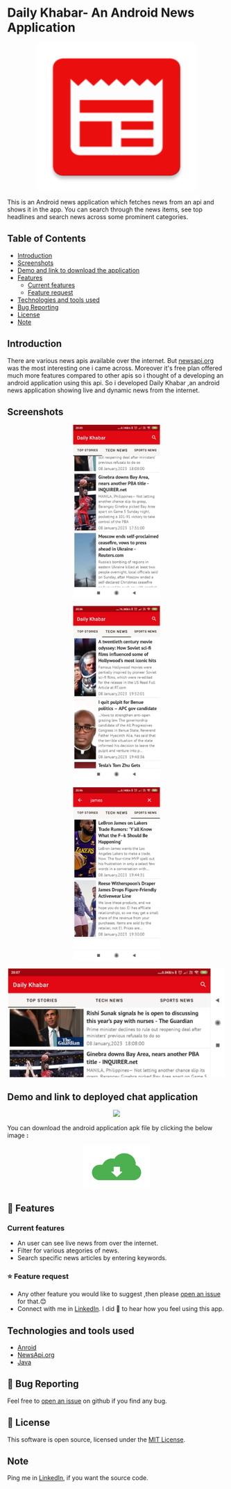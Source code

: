 # Daily Khabar- An Android News Application
<p align="center">
  <img width="370" height="340" src="media/ic_launcher.png">
</p>

This is an Android news application which fetches news from an api and shows it in the app. You can search through the news items, see top headlines and search news across some prominent categories.

## Table of Contents
* [Introduction](#introduction)
* [Screenshots](#screenshots)
* [Demo and link to download the application](#demo-and-link-to-deployed-chat-application)
* [Features](#-features)
  * [Current features](#current-features)
  * [Feature request](#-feature-request)
* [Technologies and tools used](#technologies-and-tools-used)
* [Bug Reporting](#-bug-reporting)
* [License](#-license)
* [Note](#note)


## Introduction
There are various news apis available over the internet. But [newsapi.org](https://newsapi.org/) was the most interesting one i came across. Moreover it's free plan offered much more features compared to other apis so i thought of a developing an android application using this api. So i developed Daily Khabar ,an android news application showing live and dynamic news from the internet.

## Screenshots
<p float="left" align="center">
  <img src="media/sc1.png" width="200" />
</p>
<p float="left" align="center">
  <img src="media/sc2.png" width="200" />  
</p>
<p float="left" align="center">
  <img src="media/sc3.png" width="200" /> 
</p>
<p float="left" align="center">
  <img src="media/sc4.png" width="500" /> 
</p>

## Demo and link to deployed chat application
<p float="left" align="center">
  <img src="media/demo.gif"  />
</p>

You can download the android application apk file by clicking the below image <b>:</b>
<br>
<div align="center">
 <a href="./media/dailykhabar.apk" download>
  <img src="./media/downloadimage.png" alt="W3Schools" width="150">
</a>
</div>


## 🚀 Features
### Current features
* An user can see live news from over the internet.
* Filter for various ategories of news.
* Search specific news articles by entering keywords.

### ⭐ Feature request

* Any other feature you would like to suggest ,then please [open an issue](https://github.com/krishna-vasudev/DailyKhabar/issues) for that.😊
* Connect with me in [LinkedIn](www.linkedin.com/in/debraj-bhal-7597861b2). I did 💖 to hear how you feel using this app.
## Technologies and tools used
* [Anroid](https://developer.android.com/docs)
* [NewsApi.org](https://newsapi.org/)
* [Java](https://www.java.com/en/)


## 🐛 Bug Reporting
Feel free to [open an issue](https://github.com/krishna-vasudev/DailyKhabar/issues) on github if you find any bug.
## 📜 License
This software is open source, licensed under the [MIT License](/LICENSE).

## Note
Ping me in [LinkedIn](www.linkedin.com/in/debraj-bhal-7597861b2), if you want the source code.